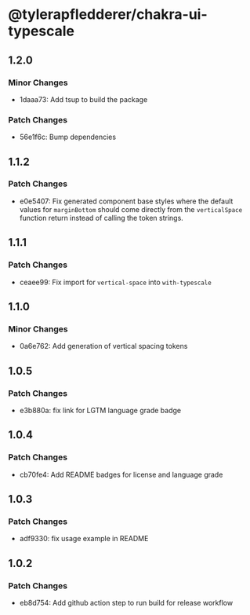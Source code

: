 # @tylerapfledderer/chakra-ui-typescale

## 1.2.0

### Minor Changes

- 1daaa73: Add tsup to build the package

### Patch Changes

- 56e1f6c: Bump dependencies

## 1.1.2

### Patch Changes

- e0e5407: Fix generated component base styles where the default values for `marginBottom` should come directly from the `verticalSpace` function return instead of calling the token strings.

## 1.1.1

### Patch Changes

- ceaee99: Fix import for `vertical-space` into `with-typescale`

## 1.1.0

### Minor Changes

- 0a6e762: Add generation of vertical spacing tokens

## 1.0.5

### Patch Changes

- e3b880a: fix link for LGTM language grade badge

## 1.0.4

### Patch Changes

- cb70fe4: Add README badges for license and language grade

## 1.0.3

### Patch Changes

- adf9330: fix usage example in README

## 1.0.2

### Patch Changes

- eb8d754: Add github action step to run build for release workflow
